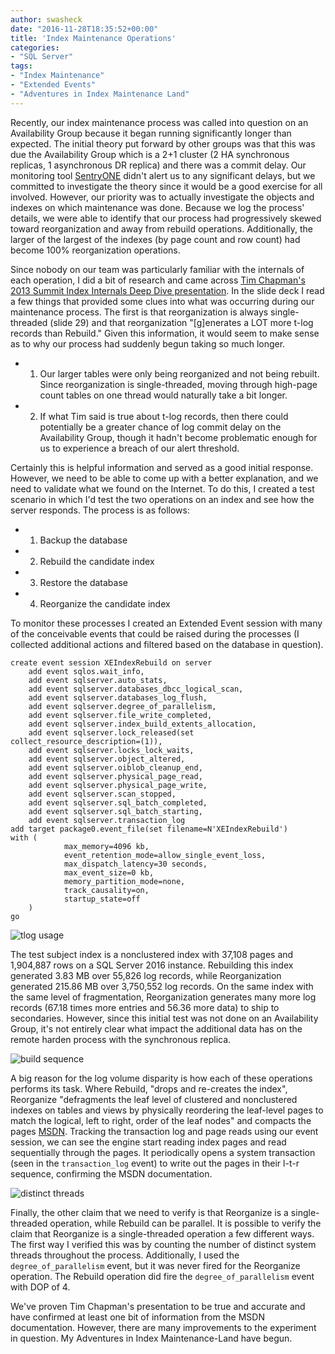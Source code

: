 ```yaml
---
author: swasheck
date: "2016-11-28T18:35:52+00:00"
title: 'Index Maintenance Operations'
categories: 
- "SQL Server"
tags:
- "Index Maintenance"
- "Extended Events"
- "Adventures in Index Maintenance Land"
---
```


Recently, our index maintenance process was called into question on an Availability Group because it began running significantly longer than expected. The initial theory put forward by other groups was that this was due the Availability Group which is a 2+1 cluster (2 HA synchronous replicas, 1 asynchronous DR replica) and there was a commit delay. Our monitoring tool [SentryONE](https://sentryone.com) didn't alert us to any significant delays, but we committed to investigate the theory since it would be a good exercise for all involved. However, our priority was to actually investigate the objects and indexes on which maintenance was done. Because we log the process' details, we were able to identify that our process had progressively skewed toward reorganization and away from rebuild operations. Additionally, the larger of the largest of the indexes (by page count and row count) had become 100% reorganization operations. 

Since nobody on our team was particularly familiar with the internals of each operation, I did a bit of research and came across [Tim Chapman's 2013 Summit Index Internals Deep Dive presentation](http://www.sqlpass.org/summit/2013/Sessions/SessionDetails.aspx?sid=5158). In the slide deck I read a few things that provided some clues into what was occurring during our maintenance process. The first is that reorganization is always single-threaded (slide 29) and that reorganization "[g]enerates a LOT more t-log records than Rebuild." Given this information, it would seem to make sense as to why our process had suddenly begun taking so much longer.

 - 1. Our larger tables were only being reorganized and not being rebuilt. Since reorganization is single-threaded, moving through high-page count tables on one thread would naturally take a bit longer. 
 - 2. If what Tim said is true about t-log records, then there could potentially be a greater chance of log commit delay on the Availability Group, though it hadn't become problematic enough for us to experience a breach of our alert threshold. 

Certainly this is helpful information and served as a good initial response. However, we need to be able to come up with a better explanation, and we need to validate what we found on the Internet. To do this, I created a test scenario in which I'd test the two operations on an index and see how the server responds. The process is as follows:

 - 1. Backup the database
 - 2. Rebuild the candidate index
 - 3. Restore the database
 - 4. Reorganize the candidate index

To monitor these processes I created an Extended Event session with many of the conceivable events that could be raised during the processes (I collected additional actions and filtered based on the database in question). 

```
create event session XEIndexRebuild on server 
	add event sqlos.wait_info,
	add event sqlserver.auto_stats,
	add event sqlserver.databases_dbcc_logical_scan,
	add event sqlserver.databases_log_flush,
	add event sqlserver.degree_of_parallelism,
	add event sqlserver.file_write_completed,
	add event sqlserver.index_build_extents_allocation,
	add event sqlserver.lock_released(set collect_resource_description=(1)),
	add event sqlserver.locks_lock_waits,
	add event sqlserver.object_altered,
	add event sqlserver.oiblob_cleanup_end,
	add event sqlserver.physical_page_read,
	add event sqlserver.physical_page_write,
	add event sqlserver.scan_stopped,
	add event sqlserver.sql_batch_completed,
	add event sqlserver.sql_batch_starting,
	add event sqlserver.transaction_log
add target package0.event_file(set filename=N'XEIndexRebuild')
with (
            max_memory=4096 kb,
            event_retention_mode=allow_single_event_loss,
            max_dispatch_latency=30 seconds,
            max_event_size=0 kb,
            memory_partition_mode=none,
            track_causality=on,
            startup_state=off
    )
go
```

![tlog usage](https://swasheck.gitlab.io/fixed/2016-11-28_transaction_log.png)

The test subject index is a nonclustered index with 37,108 pages and 1,904,887 rows on a SQL Server 2016 instance. Rebuilding this index generated 3.83 MB over 55,826 log records, while Reorganization generated 215.86 MB over 3,750,552 log records. On the same index with the same level of fragmentation, Reorganization generates many more log records (67.18 times more entries and 56.36 more data) to ship to secondaries. However, since this initial test was not done on an Availability Group, it's not entirely clear what impact the additional data has on the remote harden process with the synchronous replica.

![build sequence](https://swasheck.gitlab.io/fixed/2016-11-28_reorg_reads_writes.png) 

A big reason for the log volume disparity is how each of these operations performs its task. Where Rebuild, "drops and re-creates the index", Reorganize "defragments the leaf level of clustered and nonclustered indexes on tables and views by physically reordering the leaf-level pages to match the logical, left to right, order of the leaf nodes" and compacts the pages [MSDN](https://msdn.microsoft.com/en-us/library/ms189858.aspx). Tracking the transaction log and page reads using our event session, we can see the engine start reading index pages and read sequentially through the pages. It periodically opens a system transaction (seen in the `transaction_log` event) to write out the pages in their l-t-r sequence, confirming the MSDN documentation.  

![distinct threads](https://swasheck.gitlab.io/fixed/2016-11-28_distinct_threads.png)

Finally, the other claim that we need to verify is that Reorganize is a single-threaded operation, while Rebuild can be parallel. It is possible to verify the claim that Reorganize is a single-threaded operation a few different ways. The first way I verified this was by counting the number of distinct system threads throughout the process. Additionally, I used the `degree_of_parallelism` event, but it was never fired for the Reorganize operation. The Rebuild operation did fire the `degree_of_parallelism` event with DOP of 4.

We've proven Tim Chapman's presentation to be true and accurate and have confirmed at least one bit of information from the MSDN documentation. However, there are many improvements to the experiment in question. My Adventures in Index Maintenance-Land have begun.